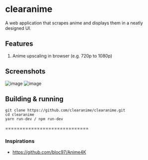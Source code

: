 # clearanime

A web application that scrapes anime and displays them in a neatly designed UI.

## Features

1. Anime upscaling in browser (e.g. 720p to 1080p)

## Screenshots
![image](https://user-images.githubusercontent.com/53213763/150688953-3582fbbd-842f-47c2-9008-090726da519b.png)
![image](https://user-images.githubusercontent.com/53213763/150689118-4e095134-20df-4580-9cb1-eb3bfba72909.png)

## Building & running

```
git clone https://github.com/clearanime/clearanime.git
cd clearanime
yarn run-dev / npm run-dev

```
=============================
### Inspirations
- https://github.com/bloc97/Anime4K
